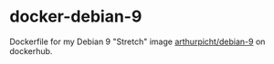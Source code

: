 # docker-debian-9

Dockerfile for my Debian 9 "Stretch" image [arthurpicht/debian-9](https://cloud.docker.com/u/arthurpicht/repository/docker/arthurpicht/debian-9)
on dockerhub.

